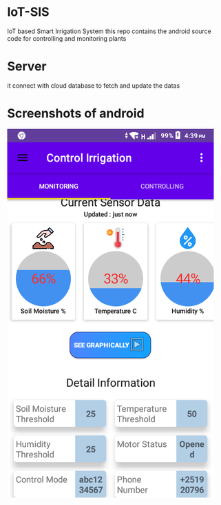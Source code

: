# IoT-SIS
IoT based Smart Irrigation System
this repo contains the android source code for controlling and monitoring plants
# Server
it connect with cloud database to fetch and update the datas
# Screenshots of android
<img src='images/android/Screenshot_20210825-163942.png'/>
